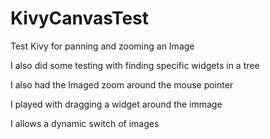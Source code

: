 # KivyCanvasTest
Test Kivy for panning and zooming an Image

I also did some testing with finding specific widgets in a tree

I also had the Imaged zoom around the mouse pointer

I played with dragging a widget around the immage

I allows a dynamic switch of images

